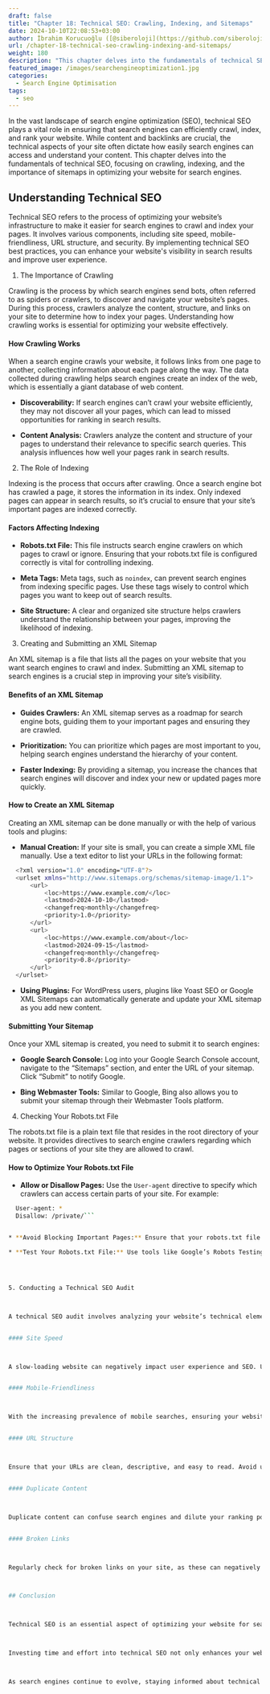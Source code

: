 ```yaml
---
draft: false
title: "Chapter 18: Technical SEO: Crawling, Indexing, and Sitemaps"
date: 2024-10-10T22:08:53+03:00
author: İbrahim Korucuoğlu ([@siberoloji](https://github.com/siberoloji))
url: /chapter-18-technical-seo-crawling-indexing-and-sitemaps/
weight: 180
description: "This chapter delves into the fundamentals of technical SEO, focusing on crawling, indexing, and the importance of sitemaps in optimizing your website for search engines."
featured_image: /images/searchengineoptimization1.jpg
categories:
  - Search Engine Optimisation
tags:
  - seo
---
```



In the vast landscape of search engine optimization (SEO), technical SEO plays a vital role in ensuring that search engines can efficiently crawl, index, and rank your website. While content and backlinks are crucial, the technical aspects of your site often dictate how easily search engines can access and understand your content. This chapter delves into the fundamentals of technical SEO, focusing on crawling, indexing, and the importance of sitemaps in optimizing your website for search engines.



## Understanding Technical SEO



Technical SEO refers to the process of optimizing your website’s infrastructure to make it easier for search engines to crawl and index your pages. It involves various components, including site speed, mobile-friendliness, URL structure, and security. By implementing technical SEO best practices, you can enhance your website's visibility in search results and improve user experience.



1. The Importance of Crawling



Crawling is the process by which search engines send bots, often referred to as spiders or crawlers, to discover and navigate your website’s pages. During this process, crawlers analyze the content, structure, and links on your site to determine how to index your pages. Understanding how crawling works is essential for optimizing your website effectively.


#### How Crawling Works



When a search engine crawls your website, it follows links from one page to another, collecting information about each page along the way. The data collected during crawling helps search engines create an index of the web, which is essentially a giant database of web content.


* **Discoverability:** If search engines can’t crawl your website efficiently, they may not discover all your pages, which can lead to missed opportunities for ranking in search results.

* **Content Analysis:** Crawlers analyze the content and structure of your pages to understand their relevance to specific search queries. This analysis influences how well your pages rank in search results.




2. The Role of Indexing



Indexing is the process that occurs after crawling. Once a search engine bot has crawled a page, it stores the information in its index. Only indexed pages can appear in search results, so it’s crucial to ensure that your site’s important pages are indexed correctly.


#### Factors Affecting Indexing


* **Robots.txt File:** This file instructs search engine crawlers on which pages to crawl or ignore. Ensuring that your robots.txt file is configured correctly is vital for controlling indexing.

* **Meta Tags:** Meta tags, such as `noindex`, can prevent search engines from indexing specific pages. Use these tags wisely to control which pages you want to keep out of search results.

* **Site Structure:** A clear and organized site structure helps crawlers understand the relationship between your pages, improving the likelihood of indexing.




3. Creating and Submitting an XML Sitemap



An XML sitemap is a file that lists all the pages on your website that you want search engines to crawl and index. Submitting an XML sitemap to search engines is a crucial step in improving your site’s visibility.


#### Benefits of an XML Sitemap


* **Guides Crawlers:** An XML sitemap serves as a roadmap for search engine bots, guiding them to your important pages and ensuring they are crawled.

* **Prioritization:** You can prioritize which pages are most important to you, helping search engines understand the hierarchy of your content.

* **Faster Indexing:** By providing a sitemap, you increase the chances that search engines will discover and index your new or updated pages more quickly.



#### How to Create an XML Sitemap



Creating an XML sitemap can be done manually or with the help of various tools and plugins:


* **Manual Creation:** If your site is small, you can create a simple XML file manually. Use a text editor to list your URLs in the following format:



```bash
  <?xml version="1.0" encoding="UTF-8"?>
  <urlset xmlns="http://www.sitemaps.org/schemas/sitemap-image/1.1">
      <url>
          <loc>https://www.example.com/</loc>
          <lastmod>2024-10-10</lastmod>
          <changefreq>monthly</changefreq>
          <priority>1.0</priority>
      </url>
      <url>
          <loc>https://www.example.com/about</loc>
          <lastmod>2024-09-15</lastmod>
          <changefreq>monthly</changefreq>
          <priority>0.8</priority>
      </url>
  </urlset>
```


* **Using Plugins:** For WordPress users, plugins like Yoast SEO or Google XML Sitemaps can automatically generate and update your XML sitemap as you add new content.



#### Submitting Your Sitemap



Once your XML sitemap is created, you need to submit it to search engines:


* **Google Search Console:** Log into your Google Search Console account, navigate to the “Sitemaps” section, and enter the URL of your sitemap. Click “Submit” to notify Google.

* **Bing Webmaster Tools:** Similar to Google, Bing also allows you to submit your sitemap through their Webmaster Tools platform.




4. Checking Your Robots.txt File



The robots.txt file is a plain text file that resides in the root directory of your website. It provides directives to search engine crawlers regarding which pages or sections of your site they are allowed to crawl.


#### How to Optimize Your Robots.txt File


* **Allow or Disallow Pages:** Use the `User-agent` directive to specify which crawlers can access certain parts of your site. For example:



```bash
  User-agent: *
  Disallow: /private/```


* **Avoid Blocking Important Pages:** Ensure that your robots.txt file doesn’t inadvertently block access to important pages that you want indexed.

* **Test Your Robots.txt File:** Use tools like Google’s Robots Testing Tool to check for errors and ensure that your directives are functioning as intended.




5. Conducting a Technical SEO Audit



A technical SEO audit involves analyzing your website’s technical elements to identify issues that could hinder crawling and indexing. Here are key areas to focus on during your audit:


#### Site Speed



A slow-loading website can negatively impact user experience and SEO. Use tools like Google PageSpeed Insights or GTmetrix to analyze your site’s speed and identify areas for improvement.


#### Mobile-Friendliness



With the increasing prevalence of mobile searches, ensuring your website is mobile-friendly is crucial. Use Google’s Mobile-Friendly Test to check your site’s responsiveness.


#### URL Structure



Ensure that your URLs are clean, descriptive, and easy to read. Avoid using lengthy strings of numbers or special characters, as these can confuse both users and search engines.


#### Duplicate Content



Duplicate content can confuse search engines and dilute your ranking potential. Use canonical tags to indicate the preferred version of a page when duplicate content exists.


#### Broken Links



Regularly check for broken links on your site, as these can negatively impact user experience and crawling efficiency. Use tools like Screaming Frog or Ahrefs to identify and fix broken links.



## Conclusion



Technical SEO is an essential aspect of optimizing your website for search engines. By understanding how crawling and indexing work, creating and submitting an XML sitemap, and checking your robots.txt file, you can improve your site’s visibility and performance in search results.



Investing time and effort into technical SEO not only enhances your website’s search engine rankings but also contributes to a better user experience. Regularly conducting technical audits will help you identify and address issues, ensuring that your site remains accessible and optimized for both users and search engines.



As search engines continue to evolve, staying informed about technical SEO best practices will position your website for success in the competitive online landscape. By implementing these strategies, you can create a strong foundation for your SEO efforts and drive organic traffic to your website.

